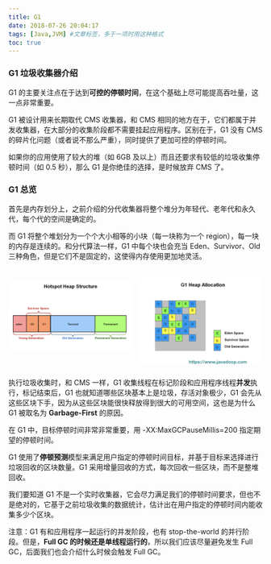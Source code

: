 ```yaml
---
title: G1
date: 2018-07-26 20:04:17
tags: [Java,JVM] #文章标签，多于一项时用这种格式
toc: true
---
```

### G1 垃圾收集器介绍

G1 的主要关注点在于达到**可控的停顿时间**，在这个基础上尽可能提高吞吐量，这一点非常重要。

G1 被设计用来长期取代 CMS 收集器，和 CMS 相同的地方在于，它们都属于并发收集器，在大部分的收集阶段都不需要挂起应用程序。区别在于，G1 没有 CMS 的碎片化问题（或者说不那么严重），同时提供了更加可控的停顿时间。

如果你的应用使用了较大的堆（如 6GB 及以上）而且还要求有较低的垃圾收集停顿时间（如 0.5 秒），那么 G1 是你绝佳的选择，是时候放弃 CMS 了。

### G1 总览

首先是内存划分上，之前介绍的分代收集器将整个堆分为年轻代、老年代和永久代，每个代的空间是确定的。

而 G1 将整个堆划分为一个个大小相等的小块（每一块称为一个 region），每一块的内存是连续的。和分代算法一样，G1 中每个块也会充当 Eden、Survivor、Old 三种角色，但是它们不是固定的，这使得内存使用更加地灵活。

![示意图](/img/g1-1.png)

执行垃圾收集时，和 CMS 一样，G1 收集线程在标记阶段和应用程序线程**并发**执行，标记结束后，G1 也就知道哪些区块基本上是垃圾，存活对象极少，G1 会先从这些区块下手，因为从这些区块能很快释放得到很大的可用空间，这也是为什么 G1 被取名为 **Garbage-First** 的原因。

在 G1 中，目标停顿时间非常非常重要，用 -XX:MaxGCPauseMillis=200 指定期望的停顿时间。

G1 使用了**停顿预测**模型来满足用户指定的停顿时间目标，并基于目标来选择进行垃圾回收的区块数量。G1 采用增量回收的方式，每次回收一些区块，而不是整堆回收。

我们要知道 G1 不是一个实时收集器，它会尽力满足我们的停顿时间要求，但也不是绝对的，它基于之前垃圾收集的数据统计，估计出在用户指定的停顿时间内能收集多少个区块。

注意：G1 有和应用程序一起运行的并发阶段，也有 stop-the-world 的并行阶段。但是，**Full GC 的时候还是单线程运行的**，所以我们应该尽量避免发生 Full GC，后面我们也会介绍什么时候会触发 Full GC。

